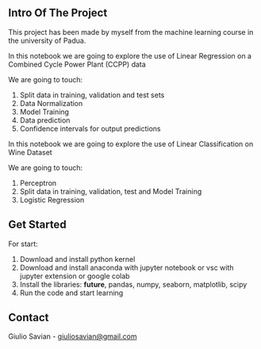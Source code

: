 

<!-- INTRO OF THE PROJECT -->
## Intro Of The Project
This project has been made by myself from the machine learning course in the university of Padua.

In this notebook we are going to explore the use of Linear Regression on a Combined Cycle Power Plant (CCPP) data

We are going to touch: 
1. Split data in training, validation and test sets
2. Data Normalization
3. Model Training 
4. Data prediction 
5. Confidence intervals for output predictions

In this notebook we are going to explore the use of Linear Classification on Wine Dataset

We are going to touch: 
1. Perceptron
2. Split data in training, validation, test and Model Training 
3. Logistic Regression

<!-- Get started -->
## Get Started

For start:
1. Download and install python kernel
2. Download and install anaconda with jupyter notebook or vsc with jupyter extension or google colab
3. Install the libraries: __future__, pandas, numpy, seaborn, matplotlib, scipy
4. Run the code and start learning

## Contact

Giulio Savian  - giuliosavian@gmail.com

<!--Project Link: [https://github.com/your_username/repo_name](https://github.com/your_username/repo_name)-->

